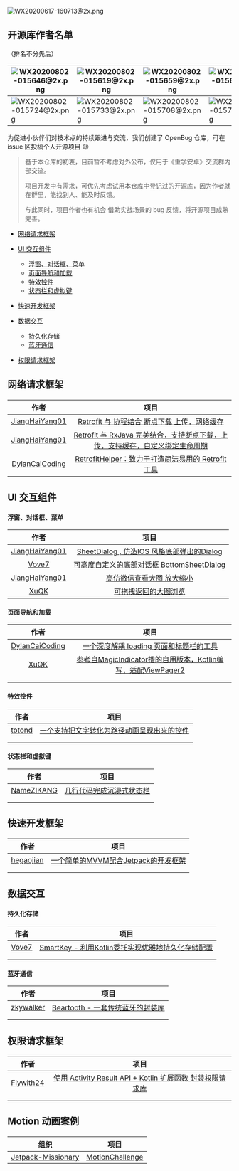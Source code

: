 ![WX20200617-160713@2x.png](https://i.loli.net/2020/06/17/svAqmeMbIlN4LTn.png)



## 开源库作者名单

（排名不分先后）

| ![WX20200802-015646@2x.png](https://i.loli.net/2020/08/02/NBwJMdiHzkoVQsh.png) | ![WX20200802-015619@2x.png](https://i.loli.net/2020/08/02/9qiWD6jpdQKM37w.png) | ![WX20200802-015659@2x.png](https://i.loli.net/2020/08/02/1pUErWsdFDLlmYH.png) | ![WX20200802-015611@2x.png](https://i.loli.net/2020/08/02/sBZTK2VF8avuPkn.png) | ![](https://i.loli.net/2020/09/04/HzvgJUuqsxhfc94.png) |
| ------------------------------------------------------------ | ------------------------------------------------------------ | ------------------------------------------------------------ | ------------------------------------------------------------ | ------------------------------------------------------ |
| ![WX20200802-015724@2x.png](https://i.loli.net/2020/08/02/hkiCRO36JpdmIUw.png) | ![WX20200802-015733@2x.png](https://i.loli.net/2020/08/02/BgMFOiz4hSnKlGr.png) | ![WX20200802-015708@2x.png](https://i.loli.net/2020/08/02/Q96oicfgBCJFYSN.png) | ![WX20200802-015717@2x.png](https://i.loli.net/2020/08/02/nhfyJNRga9FcvY3.png) |                                                        |



为促进小伙伴们对技术点的持续跟进与交流，我们创建了 OpenBug 仓库，可在 issue 区投稿个人开源项目 😉

> 基于本仓库的初衷，目前暂不考虑对外公布，仅用于《重学安卓》交流群内部交流。
>
> 项目开发中有需求，可优先考虑试用本仓库中登记过的开源库，因为作者就在群里，能找到人、能及时反馈。
>
> 与此同时，项目作者也有机会 借助实战场景的 bug 反馈，将开源项目成熟完善。



- [网络请求框架](#wlqqkj)

- [UI 交互组件](#uijhzj)
  - [浮窗、对话框、菜单](#tcdhk)
  - [页面导航和加载](#ymdhhjz)
  - [特效控件](#txkj)
  - [状态栏和虚拟键](#ztlhxnj)
- [快速开发框架](#kskfkj)
- [数据交互](#sjjh)
  - [持久化存储](#cjhcc)
  - [蓝牙通信](#lytx)
- [权限请求框架](#qxqqkj)


## <p id="wlqqkj">网络请求框架</p>

|                        作者                         |                             项目                             |
| :-------------------------------------------------: | :----------------------------------------------------------: |
| [JiangHaiYang01](https://github.com/JiangHaiYang01) | [Retrofit 与 协程结合 断点下载 上传，网络缓存](https://github.com/JiangHaiYang01/RxHttp) |
| [JiangHaiYang01](https://github.com/JiangHaiYang01) | [Retrofit 与 RxJava 完美结合，支持断点下载，上传，支持缓存，自定义绑定生命周期](https://github.com/JiangHaiYang01/RxHttp-RxJava) |
| [DylanCaiCoding](https://github.com/DylanCaiCoding) | [RetrofitHelper：致力于打造简洁易用的 Retrofit 工具](https://github.com/DylanCaiCoding/RetrofitHelper) |



## <p id="uijhzj">UI 交互组件</p>

#### <p id="tcdhk">浮窗、对话框、菜单</p>

|                        作者                         |                             项目                             |
| :-------------------------------------------------: | :----------------------------------------------------------: |
| [JiangHaiYang01](https://github.com/JiangHaiYang01) | [SheetDialog , 仿造IOS 风格底部弹出的Dialog](https://github.com/JiangHaiYang01/SheetDialog) |
|          [Vove7](https://github.com/Vove7)          | [可高度自定义的底部对话框 BottomSheetDialog](https://github.com/Vove7/BottomDialog) |
| [JiangHaiYang01](https://github.com/JiangHaiYang01) | [高仿微信查看大图 放大缩小](https://github.com/JiangHaiYang01/WeChatPhoto) |
|           [XuQK](https://github.com/XuQK)           | [可拖拽返回的大图浏览](https://github.com/XuQK/KDImageViewer) |

#### <p id="ymdhhjz">页面导航和加载</p>

|                        作者                         |                             项目                             |
| :-------------------------------------------------: | :----------------------------------------------------------: |
| [DylanCaiCoding](https://github.com/DylanCaiCoding) | [一个深度解耦 loading 页面和标题栏的工具](https://github.com/DylanCaiCoding/LoadingHelper) |
|           [XuQK](https://github.com/XuQK)           | [参考自MagicIndicator撸的自用版本，Kotlin编写，适配ViewPager2](https://github.com/XuQK/KDTabLayout) |
|                                                     |                                                              |
|                                                     |                                                              |

#### <p id="txkj">特效控件</p>

|                作者                 |                             项目                             |
| :---------------------------------: | :----------------------------------------------------------: |
| [totond](https://github.com/totond) | [一个支持把文字转化为路径动画呈现出来的控件](https://github.com/totond/TextPathView) |
|                                     |                                                              |
|                                     |                                                              |

#### <p id="ztlhxnj">状态栏和虚拟键</p>

|                    作者                     |                             项目                             |
| :-----------------------------------------: | :----------------------------------------------------------: |
| [NameZIKANG](https://github.com/NameZIKANG) | [几行代码完成沉浸式状态栏](https://github.com/NameZIKANG/EStatusBar) |
|                                             |                                                              |
|                                             |                                                              |

## <p id="kskfkj">快速开发框架</p>

|                   作者                    |                             项目                             |
| :---------------------------------------: | :----------------------------------------------------------: |
| [hegaojian](https://github.com/hegaojian) | [一个简单的MVVM配合Jetpack的开发框架](https://github.com/hegaojian/JetpackMvvm) |
|                                           |                                                              |
|                                           |                                                              |



## <p id="sjjh">数据交互</p>

#### <p id="cjhcc">持久化存储</p>

|               作者                |                             项目                             |
| :-------------------------------: | :----------------------------------------------------------: |
| [Vove7](https://github.com/Vove7) | [SmartKey - 利用Kotlin委托实现优雅地持久化存储配置](https://github.com/Vove7/SmartKey) |
|                                   |                                                              |
|                                   |                                                              |

#### <p id="lytx">蓝牙通信</p>

|                   作者                    |                             项目                             |
| :---------------------------------------: | :----------------------------------------------------------: |
| [zkywalker](https://github.com/zkywalker) | [Beartooth - 一套传统蓝牙的封装库](https://github.com/zkywalker/Beartooth) |
|                                           |                                                              |
|                                           |                                                              |

## <p id="qxqqkj">权限请求框架</p>

|                   作者                    |                             项目                             |
| :---------------------------------------: | :----------------------------------------------------------: |
| [Flywith24](https://github.com/Flywith24) | [使用 Activity Result API + Kotlin 扩展函数 封装权限请求库](https://github.com/Flywith24/Flywith24-Permission) |
|                                           |                                                              |
|                                           |                                                              |



## <p id="motion">Motion 动画案例</p>

| 组织                                                        | 项目               |
| ----------------------------------------------------------- | ------------------ |
| [Jetpack-Missionary](https://github.com/Jetpack-Missionary) | [MotionChallenge](https://github.com/Jetpack-Missionary/MotionChallenge) |
